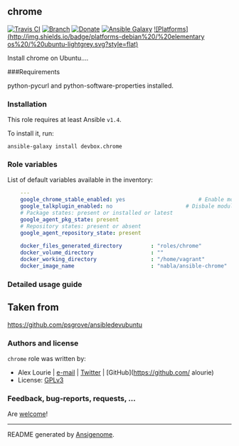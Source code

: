 ## chrome

[![Travis CI](http://img.shields.io/travis/AlbanAndrieu/ansible-chrome.svg?style=flat)](http://travis-ci.org/AlbanAndrieu/ansible-chrome) [![Branch](http://img.shields.io/github/tag/AlbanAndrieu/ansible-chrome.svg?style=flat-square)](https://github.com/AlbanAndrieu/ansible-chrome/tree/master) [![Donate](https://img.shields.io/gratipay/AlbanAndrieu.svg?style=flat)](https://www.gratipay.com/AlbanAndrieu)  [![Ansible Galaxy](http://img.shields.io/badge/galaxy-devbox.chrome-blue.svg?style=flat)](https://galaxy.ansible.com/list#/roles/1036) [![Platforms](http://img.shields.io/badge/platforms-debian%20/%20elementary os%20/%20ubuntu-lightgrey.svg?style=flat)](#)

Install chrome on Ubuntu....

###Requirements

python-pycurl and python-software-properties installed.

### Installation

This role requires at least Ansible `v1.4`. 

To install it, run:

    ansible-galaxy install devbox.chrome



### Role variables

List of default variables available in the inventory:

```yaml
    ---
    google_chrome_stable_enabled: yes                       # Enable module
    google_talkplugin_enabled: no                       # Disbale module
    # Package states: present or installed or latest
    google_agent_pkg_state: present
    # Repository states: present or absent
    google_agent_repository_state: present
    
    docker_files_generated_directory         : "roles/chrome"
    docker_volume_directory                  : ""
    docker_working_directory                 : "/home/vagrant"
    docker_image_name                        : "nabla/ansible-chrome"
```


### Detailed usage guide

Taken from
------------------

https://github.com/psgrove/ansibledevubuntu


### Authors and license

`chrome` role was written by:
- Alex Lourie | [e-mail](mailto:djay.il@gmail.com) | [Twitter](https://twitter.com/AlbanAndrieu) | [GitHub](https://github.com/ alourie)
- License: [GPLv3](https://tldrlegal.com/license/gnu-general-public-license-v3-%28gpl-3%29)

### Feedback, bug-reports, requests, ...

Are [welcome](https://github.com/AlbanAndrieu/ansible-chrome/issues)!

***

README generated by [Ansigenome](https://github.com/nickjj/ansigenome/).
